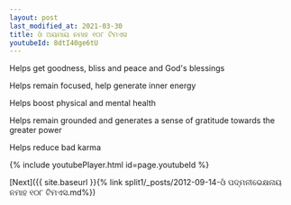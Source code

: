 ```yaml
---
layout: post
last_modified_at: 2021-03-30
title: ଓଁ ଅୟମାୟ ନମାହ ୧୦୮ ଟିମଏସ
youtubeId: 8dtI40ge6tU
---
```

 
 
Helps get goodness, bliss and peace and God's blessings
 
Helps remain focused, help generate inner energy 
 
Helps boost physical and mental health 
 
Helps remain grounded and generates a sense of gratitude towards the greater power 
 
Helps reduce bad karma
 
 
 
 


{% include youtubePlayer.html id=page.youtubeId %}
 
[Next]({{ site.baseurl }}{% link  split1/_posts/2012-09-14-ଓଁ ପଦ୍ମନୀଭେକ୍ଷନାୟ ନମାହ ୧୦୮ ଟିମଏସ.md%})
 
